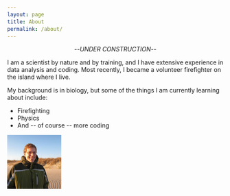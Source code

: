 ```yaml
---
layout: page
title: About
permalink: /about/
---
```

<p style="text-align: center;">--<i>UNDER CONSTRUCTION</i>--</p>

I am a scientist by nature and by training, and I have extensive experience in data analysis and coding. Most recently, I became a volunteer firefighter on the island where I live.

My background is in biology, but some of the things I am currently learning about include:
* Firefighting
* Physics
* And -- of course -- more coding

<img src="/assets/Headshot.jpg" style="width:25%">


